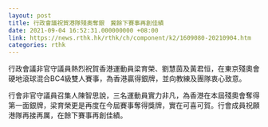 ```yaml
---
layout: post
title: 行政會議祝賀港隊殘奧奪銀　冀餘下賽事再創佳績
date: 2021-09-04 16:52:31.000000000 +08:00
link: https://news.rthk.hk/rthk/ch/component/k2/1609080-20210904.htm
categories: rthk
---
```


行政會議非官守議員熱烈祝賀香港運動員梁育榮、劉慧茵及黃君恒，在東京殘奧會硬地滾球混合BC4級雙人賽事，為香港贏得銀牌，並向教練及團隊衷心致意。

行會非官守議員召集人陳智思說，三名運動員實力非凡，為香港在本屆殘奧會奪得第一面銀牌，梁育榮更是再度在今屆賽事奪得獎牌，實在可喜可賀。行會成員祝願港隊再接再厲，在餘下賽事再創佳績。
